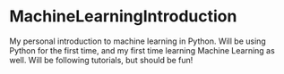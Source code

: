 # MachineLearningIntroduction
My personal introduction to machine learning in Python. Will be using Python for the first time, and my first time learning Machine Learning as well. Will be following tutorials, but should be fun!
